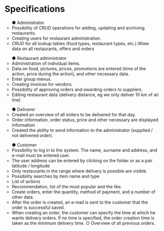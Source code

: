 <h1>Specifications</h1>
    <ol style="list-style-type: circle;">● Administrator
        <li>
            Possibility of CRUD operations for adding, updating and archiving restaurants.
        </li>
        <li>
            Creating users for restaurant administration.
        </li>
        <li>
            CRUD for all lookup tables (food types, restaurant types, etc.).Wiew data on all restaurants, offers and orders
        </li>
    </ol>
    <ol style="list-style-type: circle;">● Restaurant administrator
        <li>
            Administration of individual items.
        </li>
        <li> Data on food, pictures, prices, promotions are entered (time of the action, price during the action), and other necessary data.
        </li>
        <li>Enter group menus. </li>
        <li>Creating invoices for vendors.</li>
        <li>Possibility of approving orders and awarding orders to suppliers.</li>
        <li>
            Editing restaurant data (delivery distance, eg we only deliver 10 km of air line)
        </li>
    </ol>
    <ol style="list-style-type: circle;">● Deliverer
        <li>
            Created an overview of all orders to be delivered for that day.
        </li>
        <li>
            Order information, order status, price and other necessary are displayed information
        </li>
        <li>
            Created the ability to send information to the administrator (supplied / not delivered order).
        </li>
    </ol>
    <ol style="list-style-type: circle;">● Customer
        <li>
            Possibility to log in to the system. The name, surname and address, and e-mail must be entered user.
        </li>
        <li>
            The user address can be entered by clicking on the folder or as a pair latitude / longitude
        </li>
        <li>
            Only restaurants in the range where delivery is possible are visible.
        </li>
        <li>
            Possibility searches by item name and type
        </li>
        <li>
            List of actions
        </li>
        <li>
            Recommendation, list of the most popular and the like.
        </li>
        <li>
            Create orders, enter the quantity, method of payment, and a number of other data.
        </li>
        <li>
            After the order is created, an e-mail is sent to the customer that the order is successful saved.
        </li>
        <li>
            When creating an order, the customer can specify the time at which he wants delivery orders. If no time is specified, the order creation time is taken as the minimum delivery time. ○ Overview of all previous orders.
        </li>
    </ol>
